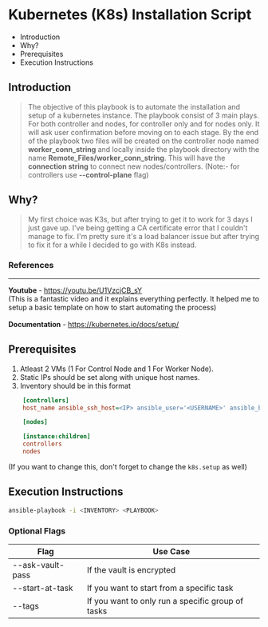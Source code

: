 # Kubernetes (K8s) Installation Script

- Introduction
- Why?
- Prerequisites
- Execution Instructions

## Introduction
> The objective of this playbook is to automate the installation and setup of a kubernetes instance. The playbook consist of 3 main plays. For both controller and nodes, for controller only and for nodes only. It will ask user confirmation before moving on to each stage. By the end of the playbook two files will be created on the controller node named **worker_conn_string** and locally inside the playbook directory with the name **Remote_Files/worker_conn_string**. This will have the **connection string** to connect new nodes/controllers. (Note:- for controllers use **--control-plane** flag)

## Why?

>My first choice was K3s, but after trying to get it to work for 3 days I just gave up. I've being getting a CA certificate error that I couldn't manage to fix. I'm pretty sure it's a load balancer issue but after trying to fix it for a while I decided to go with K8s instead.

### References
---

**Youtube** - https://youtu.be/U1VzcjCB_sY <br>
(This is a fantastic video and it explains everything perfectly. It helped me to setup a basic template on how to start automating the process) <br><br>
**Documentation** - https://kubernetes.io/docs/setup/

## Prerequisites

1. Atleast 2 VMs  (1 For Control Node and 1 For Worker Node).
1. Static IPs should be set along with unique host names.
1. Inventory should be in this format <br>
```ini
    [controllers]
    host_name ansible_ssh_host=<IP> ansible_user='<USERNAME>' ansible_become_pass='<PASSWORD>'

    [nodes]

    [instance:children]
    controllers
    nodes
```
(If you want to change this, don't forget to change the `k8s.setup` as well)

## Execution Instructions

```bash
ansible-playbook -i <INVENTORY> <PLAYBOOK>
```
### Optional Flags
| Flag  | Use Case |
|-------|-----------|
| --ask-vault-pass | If the vault is encrypted |
| --start-at-task | If you want to start from a specific task|
| --tags | If you want to only run a specific group of tasks|
